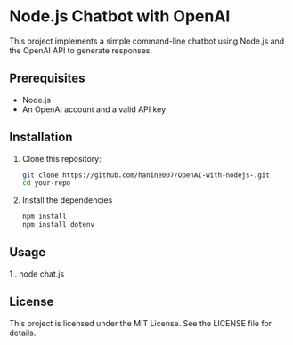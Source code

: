 # Node.js Chatbot with OpenAI

This project implements a simple command-line chatbot using Node.js and the OpenAI API to generate responses.

## Prerequisites

- Node.js 
- An OpenAI account and a valid API key

## Installation

1. Clone this repository:

   ```bash
   git clone https://github.com/hanine007/OpenAI-with-nodejs-.git
   cd your-repo
2.  Install the dependencies
    ```bash 
    npm install
    npm install dotenv

## Usage 
1 . node chat.js

## License
This project is licensed under the MIT License. See the LICENSE file for details.